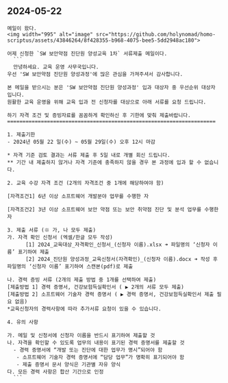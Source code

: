 ## 2024-05-22

  ```
  메일이 왔다.
  <img width="995" alt="image" src="https://github.com/holynomad/homo-scriptus/assets/43846264/8f428355-b968-4075-bee5-5dd2948ac180">

  어제 신청한 `SW 보안약점 진단원 양성교육 1차` 서류제출 메일이다.
    ```
    안녕하세요. 교육 운영 사무국입니다.
우선 'SW 보안약점 진단원 양성과정'에 많은 관심을 가져주셔서 감사합니다.

본 메일을 받으시는 분은 'SW 보안약점 진단원 양성과정' 입과 대상자 중 우선순위 대상자 입니다.
원활한 교육 운영을 위해 교육 입과 전 신청자를 대상으로 아래 서류를 요청 드립니다.

하기 자격 조건 및 증빙자료를 꼼꼼하게 확인하신 후 기한에 맞춰 제출바랍니다.
====================================================================

1. 제출기한
- 2024년 05월 22 일(수) ~ 05월 29일(수) 오후 12시 마감                                

* 자격 기준 검토 결과는 서류 제출 후 5일 내로 개별 회신 드립니다.
** 기간 내 제출하지 않거나 자격 기준에 충족하지 않을 경우 본 과정에 입과 할 수 없습니다.

2. 교육 수강 자격 조건 (2개의 자격조건 중 1개에 해당하여야 함)

[자격조건1] 6년 이상 소프트웨어 개발분야 업무를 수행한 자

[자격조건2] 3년 이상 소프트웨어 보안 약점 또는 보안 취약점 진단 및 분석 업무를 수행한 자

3. 제출 서류 (※ 가, 나 모두 제출)           
가. 자격 확인 신청서 (엑셀/한글 모두 작성)
        [1] 2024_교육대상_자격확인_신청서_(신청자 이름).xlsx ➜ 파일명의 ‘신청자 이름’ 표기하여 제출
        [2] 2024_진단원 양성과정_교육신청서(자격확인)_(신청자 이름).docx ➜ 작성 후 파일명의 ‘신청자 이름’ 표기하여 스캔본(pdf)로 제출

나. 경력 증빙 서류 (2개의 제출 방법 중 1개를 선택하여 제출)
[제출방법 1] 경력 증명서, 건강보험득실확인서 ( ▶ 2개의 서류 모두 제출)
[제출방법 2] 소프트웨어 기술자 경력 증명서 ( ▶ 경력 증명서, 건강보험득실확인서 제출 필요 없음)
*교육신청자의 경력사항에 따라 추가서류 요청이 있을 수 있습니다.

4. 유의 사항

가. 메일 및 신청서에 신청자 이름을 반드시 표기하여 제출할 것
나. 자격을 확인할 수 있도록 업무의 내용이 표기된 경력 증명서를 제출할 것
    - 경력 증명서에 “개발 또는 진단에 대한 업무가 명시”되어야 함
     - 소프트웨어 기술자 경력 증명서에 “담당 업무”가 명확히 표기되어야 함
     - 제출 증명서 문서 양식은 기관별 자유 양식
다. 모든 경력 사항은 합산 기간으로 인정
    ```
  ```

